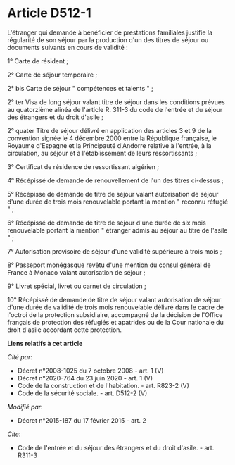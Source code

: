 # Article D512-1

L'étranger qui demande à bénéficier de prestations familiales justifie la régularité de son séjour par la production d'un des
titres de séjour ou documents suivants en cours de validité : 

1° Carte de résident ; 

2° Carte de séjour temporaire ; 

2° bis Carte de séjour " compétences et talents " ; 

2° ter Visa de long séjour valant titre de séjour dans les conditions prévues au quatorzième alinéa de l'article R. 311-3 du
code de l'entrée et du séjour des étrangers et du droit d'asile ; 

2° quater Titre de séjour délivré en application des articles 3 et 9 de la convention signée le 4 décembre 2000 entre la
République française, le Royaume d'Espagne et la Principauté d'Andorre relative à l'entrée, à la circulation, au séjour et à
l'établissement de leurs ressortissants ; 

3° Certificat de résidence de ressortissant algérien ; 

4° Récépissé de demande de renouvellement de l'un des titres ci-dessus ; 

5° Récépissé de demande de titre de séjour valant autorisation de séjour d'une durée de trois mois renouvelable portant la
mention " reconnu réfugié " ; 

6° Récépissé de demande de titre de séjour d'une durée de six mois renouvelable portant la mention " étranger admis au séjour
au titre de l'asile " ; 

7° Autorisation provisoire de séjour d'une validité supérieure à trois mois ; 

8° Passeport monégasque revêtu d'une mention du consul général de France à Monaco valant autorisation de séjour ; 

9° Livret spécial, livret ou carnet de circulation ; 

10° Récépissé de demande de titre de séjour valant autorisation de séjour d'une durée de validité de trois mois renouvelable
délivré dans le cadre de l'octroi de la protection subsidiaire, accompagné de la décision de l'Office français de protection
des réfugiés et apatrides ou de la Cour nationale du droit d'asile accordant cette protection.

**Liens relatifs à cet article**

_Cité par_:

  - Décret n°2008-1025 du 7 octobre 2008 - art. 1 (V)
  - Décret n°2020-764 du 23 juin 2020 - art. 1 (V)
  - Code de la construction et de l'habitation. - art. R823-2 (V)
  - Code de la sécurité sociale. - art. D512-2 (V)

_Modifié par_:

  - Décret n°2015-187 du 17 février 2015 - art. 2

_Cite_:

  - Code de l'entrée et du séjour des étrangers et du droit d'asile. - art. R311-3
